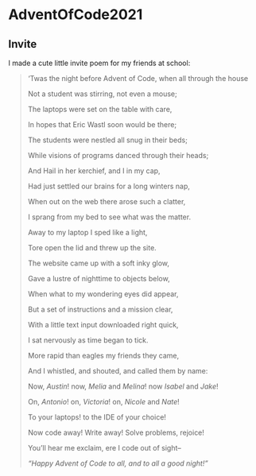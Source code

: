 # AdventOfCode2021



## Invite

I made a cute little invite poem for my friends at school:

> ‘Twas the night before Advent of Code, when all through the house
>
> Not a student was stirring, not even a mouse;
>
> The laptops were set on the table with care,
>
> In hopes that Eric Wastl soon would be there;
>
> The students were nestled all snug in their beds;
>
> While visions of programs danced through their heads;
>
> And Hail in her kerchief, and I in my cap,
>
> Had just settled our brains for a long winters nap,
>
> When out on the web there arose such a clatter,
>
> I sprang from my bed to see what was the matter.
>
> Away to my laptop I sped like a light,
>
> Tore open the lid and threw up the site.
>
> The website came up with a soft inky glow,
>
> Gave a lustre of nighttime to objects below,
>
> When what to my wondering eyes did appear,
>
> But a set of instructions and a mission clear,
>
> With a little text input downloaded right quick,
>
> I sat nervously as time began to tick.
>
> More rapid than eagles my friends they came,
>
> And I whistled, and shouted, and called them by name:
>
> Now, *Austin*! now, *Melia* and *Melina*! now *Isabel* and *Jake*!
>
> On, *Antonio*! on, *Victoria*! on, *Nicole* and *Nate*!
>
> To your laptops! to the IDE of your choice!
>
> Now code away! Write away! Solve problems, rejoice!
>
> You’ll hear me exclaim, ere I code out of sight–
>
> *“Happy Advent of Code to all, and to all a good night!”*